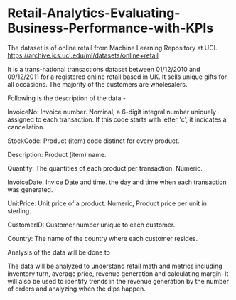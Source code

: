 # Retail-Analytics-Evaluating-Business-Performance-with-KPIs



The dataset is of online retail from Machine Learning Repository at UCI. https://archive.ics.uci.edu/ml/datasets/online+retail

It is a trans-national transactions dataset between 01/12/2010 and 09/12/2011 for a registered online retail based in UK. It sells unique gifts for all occasions. The majority of the customers are wholesalers.

Following is the description of the data -

InvoiceNo: Invoice number. Nominal, a 6-digit integral number uniquely assigned to each transaction. If this code starts with letter 'c', it indicates a cancellation.

StockCode: Product (item) code distinct for every product.

Description: Product (item) name.

Quantity: The quantities of each product per transaction. Numeric.

InvoiceDate: Invice Date and time. the day and time when each transaction was generated.

UnitPrice: Unit price of a product. Numeric, Product price per unit in sterling.

CustomerID: Customer number unique to each customer.

Country: The name of the country where each customer resides.

Analysis of the data will be done to

The data will be analyzed to understand retail math and metrics including inventory turn, average price, revenue generation and calculating margin. It will also be used to identify trends in the revenue generation by the number of orders and analyzing when the dips happen.
